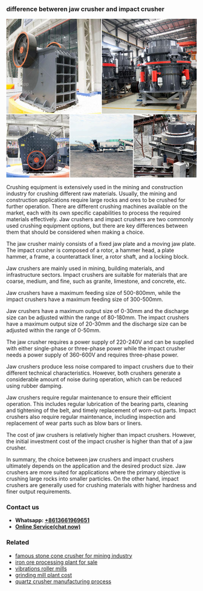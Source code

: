 <h3>difference betweren jaw crusher and impact crusher</h3><img src='1708589470.jpg' alt=''><p>Crushing equipment is extensively used in the mining and construction industry for crushing different raw materials. Usually, the mining and construction applications require large rocks and ores to be crushed for further operation. There are different crushing machines available on the market, each with its own specific capabilities to process the required materials effectively. Jaw crushers and impact crushers are two commonly used crushing equipment options, but there are key differences between them that should be considered when making a choice.</p><p>The jaw crusher mainly consists of a fixed jaw plate and a moving jaw plate. The impact crusher is composed of a rotor, a hammer head, a plate hammer, a frame, a counterattack liner, a rotor shaft, and a locking block.</p><p>Jaw crushers are mainly used in mining, building materials, and infrastructure sectors. Impact crushers are suitable for materials that are coarse, medium, and fine, such as granite, limestone, and concrete, etc.</p><p>Jaw crushers have a maximum feeding size of 500-800mm, while the impact crushers have a maximum feeding size of 300-500mm.</p><p>Jaw crushers have a maximum output size of 0-30mm and the discharge size can be adjusted within the range of 80-180mm. The impact crushers have a maximum output size of 20-30mm and the discharge size can be adjusted within the range of 0-50mm.</p><p>The jaw crusher requires a power supply of 220-240V and can be supplied with either single-phase or three-phase power while the impact crusher needs a power supply of 360-600V and requires three-phase power.</p><p>Jaw crushers produce less noise compared to impact crushers due to their different technical characteristics. However, both crushers generate a considerable amount of noise during operation, which can be reduced using rubber damping.</p><p>Jaw crushers require regular maintenance to ensure their efficient operation. This includes regular lubrication of the bearing parts, cleaning and tightening of the belt, and timely replacement of worn-out parts. Impact crushers also require regular maintenance, including inspection and replacement of wear parts such as blow bars or liners.</p><p>The cost of jaw crushers is relatively higher than impact crushers. However, the initial investment cost of the impact crusher is higher than that of a jaw crusher.</p><p>In summary, the choice between jaw crushers and impact crushers ultimately depends on the application and the desired product size. Jaw crushers are more suited for applications where the primary objective is crushing large rocks into smaller particles. On the other hand, impact crushers are generally used for crushing materials with higher hardness and finer output requirements.</p><h3>Contact us</h3><ul><li><strong>Whatsapp:&nbsp;<a href="https://wa.me/8613661969651">+8613661969651</a></strong></li><li><a href="https://swt.shibang-china.com/?git&amp;zhl&amp;difference betweren jaw crusher and impact crusher"><strong>Online Service(chat now)</strong></a></li></ul><h3>Related</h3><ul><li><a href='famous stone cone crusher for mining industry.md'>famous stone cone crusher for mining industry</a></li><li><a href='iron ore processing plant for sale.md'>iron ore processing plant for sale</a></li><li><a href='vibrations roller mills.md'>vibrations roller mills</a></li><li><a href='grinding mill plant cost.md'>grinding mill plant cost</a></li><li><a href='quartz crusher manufacturing process.md'>quartz crusher manufacturing process</a></li></ul>